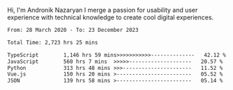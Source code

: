 Hi, I'm Andronik Nazaryan
I merge a passion for usability and user experience with technical knowledge to create cool digital experiences.


<!--START_SECTION:waka-->

```txt
From: 28 March 2020 - To: 23 December 2023

Total Time: 2,723 hrs 25 mins

TypeScript        1,146 hrs 59 mins>>>>>>>>>>>--------------   42.12 %
JavaScript        560 hrs 7 mins  >>>>>--------------------   20.57 %
Python            313 hrs 48 mins >>>----------------------   11.52 %
Vue.js            150 hrs 20 mins >------------------------   05.52 %
JSON              139 hrs 58 mins >------------------------   05.14 %
```

<!--END_SECTION:waka-->
